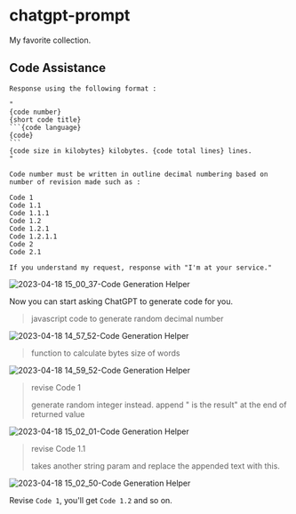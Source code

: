 # chatgpt-prompt
My favorite collection.


## Code Assistance
````
Response using the following format :

"
{code number}
{short code title}
```{code language}
{code}
```
{code size in kilobytes} kilobytes. {code total lines} lines.
"

Code number must be written in outline decimal numbering based on number of revision made such as :

Code 1
Code 1.1
Code 1.1.1
Code 1.2
Code 1.2.1
Code 1.2.1.1
Code 2
Code 2.1

If you understand my request, response with "I'm at your service."
````

![2023-04-18 15_00_37-Code Generation Helper](https://user-images.githubusercontent.com/18110223/232711592-29e711c9-ad32-4295-8bc6-22b638b76be4.png)


Now you can start asking ChatGPT to generate code for you.

> javascript code  to generate random decimal number

![2023-04-18 14_57_52-Code Generation Helper](https://user-images.githubusercontent.com/18110223/232711045-a75422af-8c1c-41dc-97c0-28452b1d402d.png)

> function to calculate bytes size of words

![2023-04-18 14_59_52-Code Generation Helper](https://user-images.githubusercontent.com/18110223/232711423-06d9bde4-f34e-410e-9e83-b93be5739a8e.png)

> revise Code 1
> 
> generate random integer instead. append " is the result" at the end of returned value

![2023-04-18 15_02_01-Code Generation Helper](https://user-images.githubusercontent.com/18110223/232711926-e938cd86-4cea-4304-bd89-2779343aaed7.png)

> revise Code 1.1
> 
> takes another string param and replace the appended text with this.

![2023-04-18 15_02_50-Code Generation Helper](https://user-images.githubusercontent.com/18110223/232712126-5f49e8b9-9f94-440e-be35-60ea91cb1ce0.png)

Revise `Code 1`, you'll get `Code 1.2` and so on.
